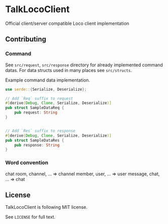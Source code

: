 # TalkLocoClient
Official client/server compatible Loco client implementation

## Contributing

### Command
See `src/request`, `src/response` directory for already implemented command datas.
For data structs used in many places see `src/structs`.

Example command data implementation.
```rust
use serde::{Serialize, Deserialize};

// Add `Req` suffix to request
#[derive(Debug, Clone, Serialize, Deserialize)]
pub struct SampleDataReq {
    pub request: String
}


// Add `Res` suffix to response
#[derive(Debug, Clone, Serialize, Deserialize)]
pub struct SampleDataRes {
    pub response: String
}
```

### Word convention
chat room, channel, ... => channel
member, user, ... => user
message, chat, ... => chat

## License
TalkLocoClient is following MIT license.

See `LICENSE` for full text.
